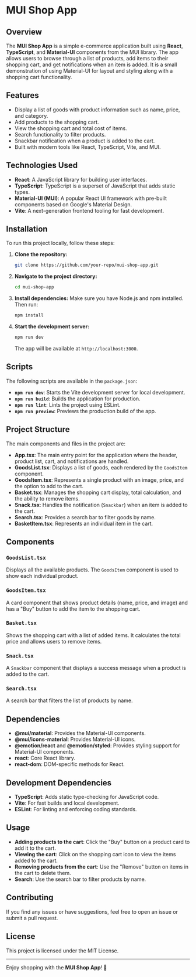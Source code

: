# MUI Shop App

## Overview

The **MUI Shop App** is a simple e-commerce application built using **React**, **TypeScript**, and **Material-UI** components from the MUI library. The app allows users to browse through a list of products, add items to their shopping cart, and get notifications when an item is added. It is a small demonstration of using Material-UI for layout and styling along with a shopping cart functionality.

## Features

- Display a list of goods with product information such as name, price, and category.
- Add products to the shopping cart.
- View the shopping cart and total cost of items.
- Search functionality to filter products.
- Snackbar notification when a product is added to the cart.
- Built with modern tools like React, TypeScript, Vite, and MUI.

## Technologies Used

- **React**: A JavaScript library for building user interfaces.
- **TypeScript**: TypeScript is a superset of JavaScript that adds static types.
- **Material-UI (MUI)**: A popular React UI framework with pre-built components based on Google's Material Design.
- **Vite**: A next-generation frontend tooling for fast development.

## Installation

To run this project locally, follow these steps:

1. **Clone the repository:**
   ```bash
   git clone https://github.com/your-repo/mui-shop-app.git
   ```

2. **Navigate to the project directory:**
   ```bash
   cd mui-shop-app
   ```

3. **Install dependencies:**
   Make sure you have Node.js and npm installed. Then run:
   ```bash
   npm install
   ```

4. **Start the development server:**
   ```bash
   npm run dev
   ```

   The app will be available at `http://localhost:3000`.

## Scripts

The following scripts are available in the `package.json`:

- **`npm run dev`**: Starts the Vite development server for local development.
- **`npm run build`**: Builds the application for production.
- **`npm run lint`**: Lints the project using ESLint.
- **`npm run preview`**: Previews the production build of the app.

## Project Structure

The main components and files in the project are:

- **App.tsx**: The main entry point for the application where the header, product list, cart, and notifications are handled.
- **GoodsList.tsx**: Displays a list of goods, each rendered by the `GoodsItem` component.
- **GoodsItem.tsx**: Represents a single product with an image, price, and the option to add to the cart.
- **Basket.tsx**: Manages the shopping cart display, total calculation, and the ability to remove items.
- **Snack.tsx**: Handles the notification (`Snackbar`) when an item is added to the cart.
- **Search.tsx**: Provides a search bar to filter goods by name.
- **BasketItem.tsx**: Represents an individual item in the cart.

## Components

### `GoodsList.tsx`
Displays all the available products. The `GoodsItem` component is used to show each individual product.

### `GoodsItem.tsx`
A card component that shows product details (name, price, and image) and has a "Buy" button to add the item to the shopping cart.

### `Basket.tsx`
Shows the shopping cart with a list of added items. It calculates the total price and allows users to remove items.

### `Snack.tsx`
A `Snackbar` component that displays a success message when a product is added to the cart.

### `Search.tsx`
A search bar that filters the list of products by name.

## Dependencies

- **@mui/material**: Provides the Material-UI components.
- **@mui/icons-material**: Provides Material-UI icons.
- **@emotion/react** and **@emotion/styled**: Provides styling support for Material-UI components.
- **react**: Core React library.
- **react-dom**: DOM-specific methods for React.

## Development Dependencies

- **TypeScript**: Adds static type-checking for JavaScript code.
- **Vite**: For fast builds and local development.
- **ESLint**: For linting and enforcing coding standards.

## Usage

- **Adding products to the cart**: Click the "Buy" button on a product card to add it to the cart.
- **Viewing the cart**: Click on the shopping cart icon to view the items added to the cart.
- **Removing products from the cart**: Use the "Remove" button on items in the cart to delete them.
- **Search**: Use the search bar to filter products by name.

## Contributing

If you find any issues or have suggestions, feel free to open an issue or submit a pull request.

## License

This project is licensed under the MIT License.

---

Enjoy shopping with the **MUI Shop App**! 🎉